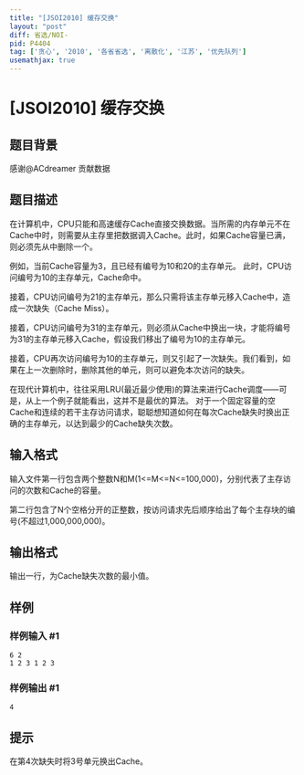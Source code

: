 ```yaml
---
title: "[JSOI2010] 缓存交换"
layout: "post"
diff: 省选/NOI-
pid: P4404
tag: ['贪心', '2010', '各省省选', '离散化', '江苏', '优先队列']
usemathjax: true
---
```


# [JSOI2010] 缓存交换
## 题目背景

感谢@ACdreamer 贡献数据
## 题目描述

在计算机中，CPU只能和高速缓存Cache直接交换数据。当所需的内存单元不在Cache中时，则需要从主存里把数据调入Cache。此时，如果Cache容量已满，则必须先从中删除一个。 

例如，当前Cache容量为3，且已经有编号为10和20的主存单元。 
此时，CPU访问编号为10的主存单元，Cache命中。 

接着，CPU访问编号为21的主存单元，那么只需将该主存单元移入Cache中，造成一次缺失（Cache Miss）。 

接着，CPU访问编号为31的主存单元，则必须从Cache中换出一块，才能将编号为31的主存单元移入Cache，假设我们移出了编号为10的主存单元。 

接着，CPU再次访问编号为10的主存单元，则又引起了一次缺失。我们看到，如果在上一次删除时，删除其他的单元，则可以避免本次访问的缺失。 

在现代计算机中，往往采用LRU(最近最少使用)的算法来进行Cache调度——可是，从上一个例子就能看出，这并不是最优的算法。 
对于一个固定容量的空Cache和连续的若干主存访问请求，聪聪想知道如何在每次Cache缺失时换出正确的主存单元，以达到最少的Cache缺失次数。
## 输入格式

输入文件第一行包含两个整数N和M(1<=M<=N<=100,000)，分别代表了主存访问的次数和Cache的容量。 

第二行包含了N个空格分开的正整数，按访问请求先后顺序给出了每个主存块的编号(不超过1,000,000,000)。
## 输出格式

输出一行，为Cache缺失次数的最小值。
## 样例

### 样例输入 #1
```
6 2
1 2 3 1 2 3
```
### 样例输出 #1
```
4
```
## 提示

在第4次缺失时将3号单元换出Cache。 
